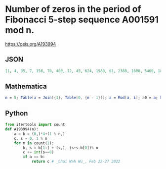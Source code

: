 # Number of zeros in the period of Fibonacci 5\-step sequence A001591 mod n\.
https://oeis.org/A193994
## JSON
```JSON
[1, 4, 35, 7, 156, 70, 400, 12, 45, 624, 1580, 61, 2380, 1600, 5460, 18, 5220, 33, 684, 1092, 14000, 6320, 523, 52, 185, 9520, 48, 2800, 2465, 10920, 6075, 22, 55300, 20880, 62400, 28, 52060, 464, 83300, 1872, 70180, 28000, 1903, 11060, 7020, 1046, 22, 79]
```
## Mathematica
```Mathematica
n = 5; Table[a = Join[{1}, Table[0, {n - 1}]]; a = Mod[a, i]; a0 = a; k = 0; zeros = 0; While[k++; s = Mod[Plus @@ a, i]; a = RotateLeft[a]; If[s == 0, zeros++]; a[[n]] = s; a != a0]; zeros, {i, 100}]
```
## Python
```Python
from itertools import count
def A193994(n):
    a = b = (0,)*4+(1 % n,)
    c, s = 0, 1 % n
    for m in count(1):
        b, s = b[1:] + (s,), (s+s-b[0])% n
        c += int(s==0)
        if a == b:
            return c # _Chai Wah Wu_, Feb 22-27 2022
```
